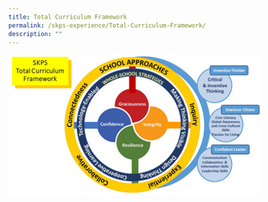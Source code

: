 ```yaml
---
title: Total Curriculum Framework
permalink: /skps-experience/Total-Curriculum-Framework/
description: ""
---
```

![](/images/SKPS%20Total%20Curriculum%20Framework%202020.jpeg)